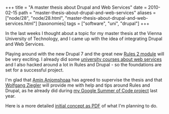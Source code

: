 +++
title = "A master thesis about Drupal and Web Services"
date = 2010-02-15
path = "master-thesis-about-drupal-and-web-services"
aliases = ["node/28", "node/28.html", "master-thesis-about-drupal-and-web-services.html"]
[taxonomies]
tags = ["software", "uni", "drupal"]
+++

<p>
	In the last weeks I thought about a topic for my master thesis at the Vienna University of Technology, and I came up with the idea of integrating Drupal and Web Services.</p>
<!-- more -->
<p>
	Playing around with the new Drupal 7 and the great new <a href="http://drupal.org/project/rules">Rules 2 module</a> will be very exciting. I already did some <a href="http://www.infosys.tuwien.ac.at/linksites/teaching/courses/Internetapplikationen.html">university courses about web services</a> and I also hacked around a lot in Rules and Drupal - so the foundations are set for a successful project.</p>
<p>
	I&#39;m glad that <a href="http://www.amininfo.net/">Amin Anjomshoaa</a> has agreed to supervise the thesis and that <a href="http://more.zites.net">Wolfgang Ziegler</a> will provide me with help and tips around Rules and Drupal, as he already did during <a href="http://groups.drupal.org/node/21658">my Google Summer of Code project</a> last year.</p>
<p>
	Here is a more detailed <a href="https://klausi.fsinf.at/sites/klausi.fsinf.at/files/initial_concept.pdf">initial concept as PDF</a> of what I&#39;m planning to do.</p>

        